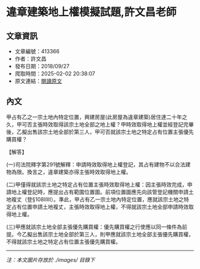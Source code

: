 # 違章建築地上權模擬試題,許文昌老師

## 文章資訊
- 文章編號：413366
- 作者：許文昌
- 發布日期：2018/09/27
- 爬取時間：2025-02-02 20:38:07
- 原文連結：[閱讀原文](https://real-estate.get.com.tw/Columns/detail.aspx?no=413366)

## 內文
甲占有乙之一宗土地內特定位置，興建房屋(此房屋為違章建築)居住達二十年之久，甲可否主張時效取得該宗土地全部之地上權？甲時效取得地上權並經登記完畢後，乙擬出售該宗土地全部於第三人，甲可否就該宗土地之特定占有位置主張優先購買權？

【解答】

(一)司法院釋字第291號解釋：申請時效取得地上權登記，其占有建物不以合法建物為限。換言之，違章建築亦得主張時效取得地上權。

(二)甲僅得就該宗土地之特定占有位置主張時效取得地上權：因主張時效完成，申請地上權登記時，應提出占有範圍位置圖。前項位置圖應先向該管登記機關申請土地複丈（登§108ⅡⅢ）。準此，甲占有乙一宗土地內特定位置，應就該宗土地之特定占有位置申請土地複丈，主張時效取得地上權，不得就該宗土地全部申請時效取得地上權。

(三)甲應就該宗土地全部主張優先購買權：優先購買權之行使應以同一條件為前提。今乙擬出售該宗土地全部於第三人，則甲應就該宗土地全部主張優先購買權，不得就該宗土地之特定占有位置主張優先購買權。

---
*注：本文圖片存放於 ./images/ 目錄下*
